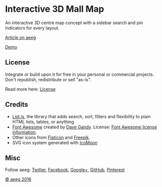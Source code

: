# Interactive 3D Mall Map

An interactive 3D centre map concept with a sidebar search and pin indicators for every layout. 

[Article on aeeg](http://tympanus.net/aeeg/?p=26692)

[Demo](http://tympanus.net/Development/Interactive3DMallMap/)

## License

Integrate or build upon it for free in your personal or commercial projects. Don't republish, redistribute or sell "as-is". 

Read more here: [License](http://tympanus.net/aeeg/licensing/)

## Credits

- [List.js](http://www.listjs.com/), the library that adds search, sort, filters and flexibility to plain HTML lists, tables, or anything
- [Font Awesome](https://fortawesome.github.io/Font-Awesome/) created by [Dave Gandy](https://twitter.com/davegandy). License: [Font Awesome license information](http://fontawesome.io/license).
- Other icons from [Flaticon](http://www.flaticon.com/) and [Freepik](http://www.freepik.com/).
- SVG icon system generated with [IcoMoon](https://icomoon.io/app)

## Misc

Follow aeeg: [Twitter](http://www.twitter.com/aeeg), [Facebook](http://www.facebook.com/pages/aeeg/159107397912), [Google+](https://plus.google.com/101095823814290637419), [GitHub](https://github.com/aeeg), [Pinterest](http://www.pinterest.com/aeeg/)

[© aeeg 2016](http://www.aeeg.com)





